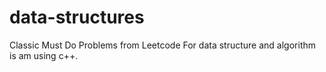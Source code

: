 # data-structures
Classic Must Do Problems from Leetcode
For data structure and algorithm is am using c++.
